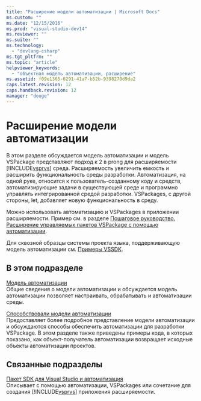 ```yaml
---
title: "Расширение модели автоматизации | Microsoft Docs"
ms.custom: ""
ms.date: "12/15/2016"
ms.prod: "visual-studio-dev14"
ms.reviewer: ""
ms.suite: ""
ms.technology: 
  - "devlang-csharp"
ms.tgt_pltfrm: ""
ms.topic: "article"
helpviewer_keywords: 
  - "объектная модель автоматизации, расширение"
ms.assetid: f09e1365-6291-41a7-b52b-9398270d9da2
caps.latest.revision: 12
caps.handback.revision: 12
manager: "douge"
---
```

# Расширение модели автоматизации
В этом разделе обсуждается модель автоматизации и модель VSPackage представляют подход к 2 в prong для расширяемости [!INCLUDE[vsprvs](../assembler/masm/includes/vsprvs_md.md)] среда.  Расширяемость увеличить емкость и расширить функциональность среды разработки.  Автоматизация, на одной руке, относится к пользователь\-созданному коду и средств, автоматизирующие задачи в существующей среде и программно управлять интегрированной средой разработки.  VSPackages, с другой стороны, let, добавляет новую функциональность в среду.  
  
 Можно использовать автоматизацию и VSPackages в приложении расширяемости.  Пример см. в разделе [Пошаговое руководство. Расширение управляемых пакетов VSPackage с помощью автоматизации](../misc/walkthrough-extending-managed-vspackages-by-using-automation.md).  
  
 Для сквозной образцы системы проекта языка, поддерживающую модель автоматизации см. [Примеры VSSDK](../misc/vssdk-samples.md).  
  
## В этом подразделе  
 [Модель автоматизации](../Topic/Automation%20Model.md)  
 Общие сведения о модели автоматизации и обсуждается модель автоматизации позволяет настраивать, обрабатывать и автоматизации среды.  
  
 [Способствовали модели автоматизации](../Topic/Contributing%20to%20the%20Automation%20Model.md)  
 Предоставляет более подробное представление модели автоматизации и обсуждаются способы обеспечить автоматизации для разработки VSPackage.  В этом разделе также приведены примеры кода, в которых показано, как объект\-получатель автоматизации возвращает исходные объекты автоматизации проектов.  
  
## Связанные подразделы  
 [Пакет SDK для Visual Studio и автоматизация](../Topic/Visual%20Studio%20SDK%20and%20Automation.md)  
 Описывает с помощью автоматизации, VSPackages или сочетание для создания [!INCLUDE[vsprvs](../assembler/masm/includes/vsprvs_md.md)] приложения расширяемости.